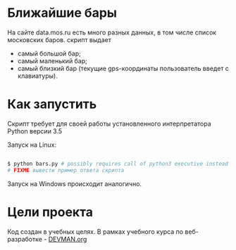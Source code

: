 # Ближайшие бары

На сайте data.mos.ru есть много разных данных, в том числе список московских баров.
скрипт выдает
- самый большой бар;
- самый маленький бар;
- самый близкий бар (текущие gps-координаты пользователь введет с клавиатуры).

# Как запустить

Скрипт требует для своей работы установленного интерпретатора Python версии 3.5

Запуск на Linux:

```bash

$ python bars.py # possibly requires call of python3 executive instead of just python
# FIXME вывести пример ответа скрипта

```

Запуск на Windows происходит аналогично.

# Цели проекта

Код создан в учебных целях. В рамках учебного курса по веб-разработке - [DEVMAN.org](https://devman.org)
